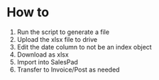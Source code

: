 # How to
1. Run the script to generate a file
1. Upload the xlsx file to drive
1. Edit the date column to not be an index object
1. Download as xlsx
1. Import into SalesPad
1. Transfer to Invoice/Post as needed